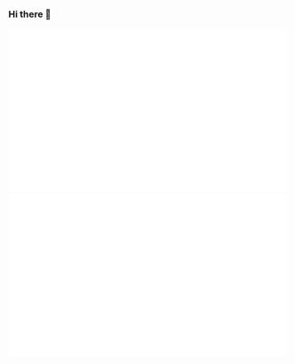 ### Hi there 👋

<div align="center">

<a href="https://github.com/jstrieb/github-stats">
  
![](https://raw.githubusercontent.com/OfryL/github-stats/master/generated/overview.svg)
![](https://raw.githubusercontent.com/OfryL/github-stats/master/generated/languages.svg)

</a>

</div>

<!--
**OfryL/OfryL** is a ✨ _special_ ✨ repository because its `README.md` (this file) appears on your GitHub profile.

Here are some ideas to get you started:

- 🔭 I’m currently working on ...
- 🌱 I’m currently learning ...
- 👯 I’m looking to collaborate on ...
- 🤔 I’m looking for help with ...
- 💬 Ask me about ...
- 📫 How to reach me: ...
- 😄 Pronouns: ...
- ⚡ Fun fact: ...
-->
